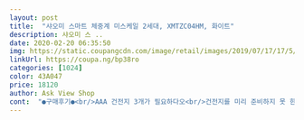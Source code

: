 ```yaml
---
layout: post 
title:  "샤오미 스마트 체중계 미스케일 2세대, XMTZC04HM, 화이트" 
description: 샤오미 스 ..
date: 2020-02-20 06:35:50 
img: https://static.coupangcdn.com/image/retail/images/2019/07/17/17/5/b4c7d50a-1008-4910-8830-59b6f37d85ad.jpg 
linkUrl: https://coupa.ng/bp38ro 
categories: [1024] 
color: 43A047 
price: 18120 
author: Ask View Shop 
cont:  "●구매후기●<br/>AAA 건전지 3개가 필요하다오<br/>건전지를 미리 준비하지 못 한 나의 미스테잌!!!<br/>깔끔한 화이틀 색상으로 디자인이 예뻐요!!<br/>동영상 첨부할테니 보쇼잉<br/>디자인에 기능과 가격까지 모든게 완벽하지만<br/>마감도 깔끔허이 좋구만<br/>배송 늦은거만 제외하면 별점 다섯개짜리 상품입니다!!!<br/>배송이 한달.<br/>.<br/>걸렸... <br/>... <br/>... <br/><br/>별은 네 개만 주겠소<br/>샤오미 답게 깔끔하고 작동이 잘 됩니다.<br/><br/>소수점 두자리까지 나와서 정확한 무게 재기 쉬워요.<br/>!<br/>신문이랑 컵만 올려도 정확하게 나옵니다ㅠㅠ<br/>아직은 제대로 사용하지 못 한 관계로<br/>애플리케이션과 연동도 잘되고 ... <br/>이 가격에 아주 좋습니다.<br/><br/>흰 색으로 깔끔하게 잘 빠졌고<br/>AAA 건전지 3개가 필요하다오<br/>건전지를 미리 준비하지 못 한 나의 미스테잌!!!<br/>깔끔한 화이틀 색상으로 디자인이 예뻐요!!<br/>동영상 첨부할테니 보쇼잉<br/>디자인에 기능과 가격까지 모든게 완벽하지만<br/>마감도 깔끔허이 좋구만<br/>배송 늦은거만 제외하면 별점 다섯개짜리 상품입니다!!!<br/>배송이 한달.<br/>.<br/>걸렸... <br/>... <br/>... <br/><br/>별은 네 개만 주겠소<br/>샤오미 답게 깔끔하고 작동이 잘 됩니다.<br/><br/>소수점 두자리까지 나와서 정확한 무게 재기 쉬워요.<br/>!<br/>신문이랑 컵만 올려도 정확하게 나옵니다ㅠㅠ<br/>아직은 제대로 사용하지 못 한 관계로<br/>애플리케이션과 연동도 잘되고 ... <br/>이 가격에 아주 좋습니다.<br/><br/>흰 색으로 깔끔하게 잘 빠졌고<br/>AAA 건전지 3개가 필요하다오<br/>건전지를 미리 준비하지 못 한 나의 미스테잌!!!<br/>깔끔한 화이틀 색상으로 디자인이 예뻐요!!<br/>동영상 첨부할테니 보쇼잉<br/>디자인에 기능과 가격까지 모든게 완벽하지만<br/>마감도 깔끔허이 좋구만<br/>배송 늦은거만 제외하면 별점 다섯개짜리 상품입니다!!!<br/>배송이 한달.<br/>.<br/>걸렸... <br/>... <br/>... <br/><br/>별은 네 개만 주겠소<br/>샤오미 답게 깔끔하고 작동이 잘 됩니다.<br/><br/>소수점 두자리까지 나와서 정확한 무게 재기 쉬워요.<br/>!<br/>신문이랑 컵만 올려도 정확하게 나옵니다ㅠㅠ<br/>아직은 제대로 사용하지 못 한 관계로<br/>애플리케이션과 연동도 잘되고 ... <br/>이 가격에 아주 좋습니다.<br/><br/>흰 색으로 깔끔하게 잘 빠졌고<br/>" 
---
```

